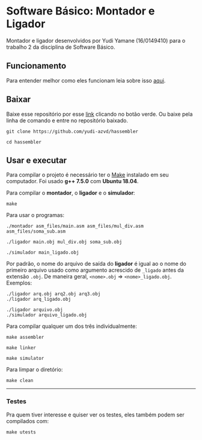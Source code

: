 # Software Básico: Montador e Ligador
Montador e ligador desenvolvidos por Yudi Yamane (16/0149410) para o trabalho 2
da disciplina de Software Básico.

## Funcionamento
Para entender melhor como eles funcionam leia sobre isso [aqui](./explicação.md).

## Baixar
Baixe esse repositório por esse [link](https://github.com/yudi-azvd/hassembler) 
clicando no botão verde. Ou baixe pela linha de comando e entre no repositório 
baixado.

    git clone https://github.com/yudi-azvd/hassembler

    cd hassembler


## Usar e executar
Para compilar o projeto é necessário ter o 
[Make](https://www.gnu.org/software/make/) 
instalado em seu computador. Foi usado **g++ 7.5.0** com **Ubuntu 18.04**.

Para compilar o **montador**, o **ligador** e o **simulador**:

    make


Para usar o programas:

    ./montador asm_files/main.asm asm_files/mul_div.asm asm_files/soma_sub.asm
    
    ./ligador main.obj mul_div.obj soma_sub.obj

    ./simulador main_ligado.obj


Por padrão, o nome do arquivo de saída do **ligador** é igual ao o nome do 
primeiro arquivo usado como argumento acrescido de `_ligado` antes da extensão
`.obj`. De maneira geral, `<nome>.obj` => `<nome>_ligado.obj`. Exemplos:

    ./ligador arq.obj arq2.obj arq3.obj
    ./ligador arq_ligado.obj

    ./ligador arquivo.obj
    ./simulador arquivo_ligado.obj



Para compilar qualquer um dos três individualmente:

    make assembler

    make linker

    make simulator

Para limpar o diretório:

    make clean

---

### Testes
Pra quem tiver interesse e quiser ver os testes, eles também podem ser 
compilados com:

    make utests
